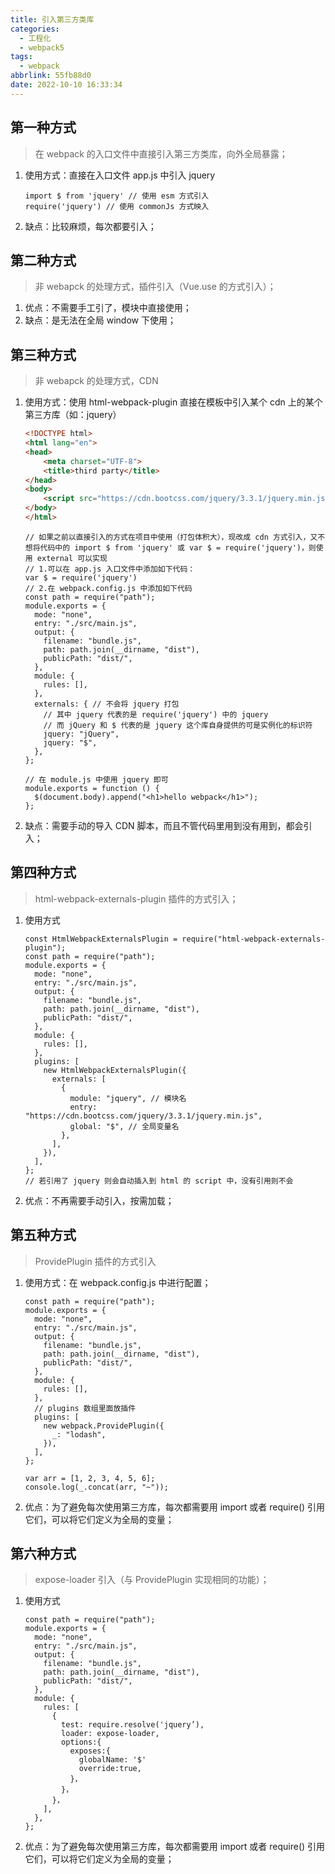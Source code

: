 ```yaml
---
title: 引入第三方类库
categories:
  - 工程化
  - webpack5
tags:
  - webpack
abbrlink: 55fb88d0
date: 2022-10-10 16:33:34
---
```


## 第一种方式
>在 webpack 的入口文件中直接引入第三方类库，向外全局暴露；
1. 使用方式：直接在入口文件 app.js 中引入 jquery
    ```JS
    import $ from 'jquery' // 使用 esm 方式引入
    require('jquery') // 使用 commonJs 方式映入
    ```
2. 缺点：比较麻烦，每次都要引入；

## 第二种方式
>非 webapck 的处理方式，插件引入（Vue.use 的方式引入）；
1. 优点：不需要手工引了，模块中直接使用；
2. 缺点：是无法在全局 window 下使用；

## 第三种方式
>非 webapck 的处理方式，CDN
1. 使用方式：使用 html-webpack-plugin 直接在模板中引入某个 cdn 上的某个第三方库（如：jquery）
    ```HTML
    <!DOCTYPE html>
    <html lang="en">
    <head>
        <meta charset="UTF-8">
        <title>third party</title>
    </head>
    <body>
        <script src="https://cdn.bootcss.com/jquery/3.3.1/jquery.min.js"></script>
    </body>
    </html>
    ```
    ```JS
    // 如果之前以直接引入的方式在项目中使用（打包体积大），现改成 cdn 方式引入，又不想将代码中的 import $ from 'jquery' 或 var $ = require('jquery')，则使用 external 可以实现
    // 1.可以在 app.js 入口文件中添加如下代码：
    var $ = require('jquery')
    // 2.在 webpack.config.js 中添加如下代码
    const path = require("path");
    module.exports = {
      mode: "none",
      entry: "./src/main.js",
      output: {
        filename: "bundle.js",
        path: path.join(__dirname, "dist"),
        publicPath: "dist/",
      },
      module: {
        rules: [],
      },
      externals: { // 不会将 jquery 打包
        // 其中 jquery 代表的是 require('jquery') 中的 jquery
        // 而 jQuery 和 $ 代表的是 jquery 这个库自身提供的可是实例化的标识符
        jquery: "jQuery",
        jquery: "$",
      },
    };
    ```
    ```JS
    // 在 module.js 中使用 jquery 即可
    module.exports = function () {
      $(document.body).append("<h1>hello webpack</h1>");
    };
    ```
2. 缺点：需要手动的导入 CDN 脚本，而且不管代码里用到没有用到，都会引入；
## 第四种方式
> html-webpack-externals-plugin 插件的方式引入；
1. 使用方式
    ```JS
    const HtmlWebpackExternalsPlugin = require("html-webpack-externals-plugin");
    const path = require("path");
    module.exports = {
      mode: "none",
      entry: "./src/main.js",
      output: {
        filename: "bundle.js",
        path: path.join(__dirname, "dist"),
        publicPath: "dist/",
      },
      module: {
        rules: [],
      },
      plugins: [
        new HtmlWebpackExternalsPlugin({
          externals: [
            {
              module: "jquery", // 模块名
              entry: "https://cdn.bootcss.com/jquery/3.3.1/jquery.min.js",
              global: "$", // 全局变量名
            },
          ],
        }),
      ],
    };
    // 若引用了 jquery 则会自动插入到 html 的 script 中，没有引用则不会
    ```
2. 优点：不再需要手动引入，按需加载；

## 第五种方式
>ProvidePlugin 插件的方式引入
1. 使用方式：在 webpack.config.js 中进行配置；
    ```JS
    const path = require("path");
    module.exports = {
      mode: "none",
      entry: "./src/main.js",
      output: {
        filename: "bundle.js",
        path: path.join(__dirname, "dist"),
        publicPath: "dist/",
      },
      module: {
        rules: [],
      },
      // plugins 数组里面放插件
      plugins: [
        new webpack.ProvidePlugin({
          _: "lodash",
        }),
      ],
    };
    ```
    ```JS
    var arr = [1, 2, 3, 4, 5, 6];
    console.log(_.concat(arr, "~"));
    ```
2. 优点：为了避免每次使用第三方库，每次都需要用 import 或者 require() 引用它们，可以将它们定义为全局的变量；

## 第六种方式
> expose-loader 引入（与 ProvidePlugin 实现相同的功能）；
1. 使用方式
    ```JS
    const path = require("path");
    module.exports = {
      mode: "none",
      entry: "./src/main.js",
      output: {
        filename: "bundle.js",
        path: path.join(__dirname, "dist"),
        publicPath: "dist/",
      },
      module: {
        rules: [
          {
            test: require.resolve('jquery’),
            loader: expose-loader,
            options:{
              exposes:{
                globalName: '$'
                override:true,
              }，
            }，
          }，
        ],
      },
    };
    ```
2. 优点：为了避免每次使用第三方库，每次都需要用 import 或者 require() 引用它们，可以将它们定义为全局的变量；
